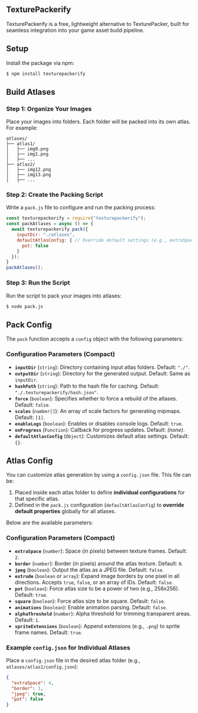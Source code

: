 ## TexturePackerify
TexturePackerify is a free, lightweight alternative to TexturePacker, built for seamless integration into your game asset build pipeline.

## Setup
Install the package via npm:
```sh
$ npm install texturepackerify
```

## Build Atlases

### Step 1: Organize Your Images
Place your images into folders. Each folder will be packed into its own atlas. For example:

```
atlases/
├── atlas1/
│   ├── img0.png
│   ├── img1.png
│   ├── ...
├── atlas2/
│   ├── img12.png
│   ├── img13.png
│   ├── ...
```

### Step 2: Create the Packing Script
Write a `pack.js` file to configure and run the packing process:

```javascript
const texturepackerify = require("texturepackerify");
const packAtlases = async () => {
  await texturepackerify.pack({
    inputDir: "./atlases",
    defaultAtlasConfig: { // Override default settings (e.g., extraSpace, jpeg, pot).
      pot: false
    }
  });
}
packAtlases();
```

### Step 3: Run the Script
Run the script to pack your images into atlases:

```sh
$ node pack.js
```

## Pack Config
The `pack` function accepts a `config` object with the following parameters:

### Configuration Parameters (Compact)

- **`inputDir`** (`string`): Directory containing input atlas folders. Default: `"./"`.
- **`outputDir`** (`string`): Directory for the generated output. Default: Same as `inputDir`.
- **`hashPath`** (`string`): Path to the hash file for caching. Default: `"./.texturepackerify/hash.json"`.
- **`force`** (`boolean`): Specifies whether to force a rebuild of the atlases. Default: `false`.
- **`scales`** (`number[]`): An array of scale factors for generating mipmaps. Default: `[1]`.
- **`enableLogs`** (`boolean`): Enables or disables console logs. Default: `true`.
- **`onProgress`** (`Function`): Callback for progress updates. Default: *(none)*.
- **`defaultAtlasConfig`** (`Object`): Customizes default atlas settings. Default: `{}`.

## Atlas Config

You can customize atlas generation by using a `config.json` file. This file can be:

1. Placed inside each atlas folder to define **individual configurations** for that specific atlas.
2. Defined in the `pack.js` configuration (`defaultAtlasConfig`) to **override default properties** globally for all atlases.

Below are the available parameters:

### Configuration Parameters (Compact)

- **`extraSpace`** (`number`): Space (in pixels) between texture frames. Default: `2`.
- **`border`** (`number`): Border (in pixels) around the atlas texture. Default: `0`.
- **`jpeg`** (`boolean`): Output the atlas as a JPEG file. Default: `false`.
- **`extrude`** (`boolean` or `array`): Expand image borders by one pixel in all directions. Accepts `true`, `false`, or an array of IDs. Default: `false`.
- **`pot`** (`boolean`): Force atlas size to be a power of two (e.g., 256x256). Default: `true`.
- **`square`** (`boolean`): Force atlas size to be square. Default: `false`.
- **`animations`** (`boolean`): Enable animation parsing. Default: `false`.
- **`alphaThreshold`** (`number`): Alpha threshold for trimming transparent areas. Default: `1`.
- **`spriteExtensions`** (`boolean`): Append extensions (e.g., `.png`) to sprite frame names. Default: `true`.

### Example `config.json` for Individual Atlases
Place a `config.json` file in the desired atlas folder (e.g., `atlases/atlas1/config.json`):

```json
{
  "extraSpace": 4,
  "border": 1,
  "jpeg": true,
  "pot": false
}
```